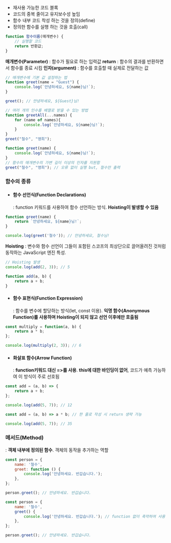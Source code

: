 + 재사용 가능한 코드 블록 
+ 코드의 중복 줄이고 유지보수성 높임
+ 함수 내부 코드 착성 하는 것을 정의(define)
+ 정의한 함수를 실행 하는 것을 호출(call)
```Javascript
function 함수이름(매개변수) {
    // 실행할 코드
    return 반환값;
}
```
**매개변수(Parameter)** : 함수가 필요로 하는 입력값
**return** : 함수의 결과를 반환하면서 함수를 종료 시킴
**인자(argument)** : 함수를 호출할 때 실제로 전달하는 값

```Javascript
// 매개변수에 기본 값 설정하는 법
function greet(name = "Guest") {
    console.log(`안녕하세요, ${name}님!`);
}

greet(); // 안녕하세요, ${Guest}님!
```

```Javascript
// 여러 개의 인수를 배열로 받을 수 있는 방법
function greetAll(...names) {
    for (name of names){
        console.log(`안녕하세요, ${name}님!`);
    }
}
greet("철수", "영희"); 
```

```Javascript
function greet(name) {
    console.log(`안녕하세요, ${name}님!`);
}
// 함수의 매개변수의 가변 길이 이상의 인자를 지원함
greet("철수", "영희"); // 오류 없이 실행 but, 철수만 출력
```
### 함수의 종류

+ #### 함수 선언식(Function Declarations)
	: function 키워드를 사용하여 함수 선언하는 방식. **Hoisting이 발생할 수 있음**
```Javascript
function greet(name) {
    return `안녕하세요, ${name}님!`;
}

console.log(greet('철수')); // 안녕하세요, 철수님!
```
**Hoisting** : 변수와 함수 선언이 그들이 포함된 스코프의 최상단으로
		끌어올려진 것처럼 동작하는 JavaScript 엔진 특성. 
```Javascript
// Hoisting 발생
console.log(add(2, 3)); // 5

function add(a, b) {
    return a + b;
}
```



+ #### 함수 표현식(Function Expression)
	: 함수를 변수에 할당하는 방식(let, const 이용). **익명 함수(Anonymous Function)를 사용하며 Hoisting이 되지 않고 선언 이후에만 호출됨**
```Javascript
const multiply = function(a, b) {
    return a * b;
};

console.log(multiply(2, 3)); // 6

```



+ #### 화살표 함수(Arrow Function)
	: **function키워드 대신 =>를 사용**. **this에 대한 바인딩이 없어**, 코드가 예측 가능하여 이 방식이 주로 선호됨
	
```Javascript
const add = (a, b) => {
    return a + b;
};

console.log(add(5, 7)); // 12
```

```Javascript
const add = (a, b) => a * b; // 한 줄로 작성 시 return 생략 가능

console.log(add(5, 7)); // 35
```

### 메서드(Method)
: **객체 내부에 정의된 함수**. 객체의 동작을 추가하는 역할

```Javascript
const person = {
    name: '철수',
    greet: function () {
        console.log('안녕하세요. 반갑습니다.');
    },
};

person.greet(); // 안녕하세요. 반갑습니다.
```

```Javascript
const person = {
    name: '철수',
    greet() {
        console.log('안녕하세요. 반갑습니다.'); // function 없이 축약하여 사용 가능
    },
};

person.greet(); // 안녕하세요. 반갑습니다.
```
